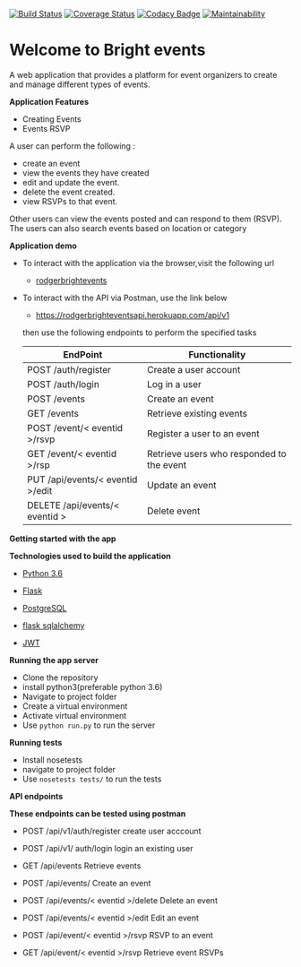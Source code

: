 [![Build Status](https://travis-ci.org/Rodgers-M/Bright_events.svg?branch=dev)](https://travis-ci.org/Rodgers-M/Bright_events) [![Coverage Status](https://coveralls.io/repos/github/Rodgers-M/Bright_events/badge.svg?branch=dev)](https://coveralls.io/github/Rodgers-M/Bright_events?branch=dev) [![Codacy Badge](https://api.codacy.com/project/badge/Grade/1a11748e7fa74e46aef7bdf6f09f1bf0)](https://www.codacy.com/app/Rodgers-M/Bright_events?utm_source=github.com&utm_medium=referral&utm_content=Rodgers-M/Bright_events&utm_campaign=badger) [![Maintainability](https://api.codeclimate.com/v1/badges/1c3a0ec277de71d59f8f/maintainability)](https://codeclimate.com/github/Rodgers-M/Bright_events/maintainability)


# Welcome to Bright events
A web application that provides a platform for event organizers to create and manage different types of events. 

**Application Features**

* Creating Events
* Events RSVP 


A user can perform the following :

* create an event
* view the events they have created
* edit and update the event. 
* delete the event created.
* view RSVPs to that event.

Other users can view the events posted and can respond to them (RSVP).
The users can also search events based on location or category

**Application demo**

* To interact with the application via the browser,visit the following url
    
     * [rodgerbrightevents](https://rogderbrightevents.herokuapp.com/api/v1)
    
* To interact with the API via Postman, use the link below
    
    * https://rodgerbrighteventsapi.herokuapp.com/api/v1

    then use the following endpoints to perform the specified tasks
    
    EndPoint                            | Functionality
    ------------------------            | ----------------------
    POST /auth/register                 | Create a user account
    POST /auth/login                    | Log in a user
    POST /events                        | Create an event
    GET /events                         | Retrieve existing events
    POST /event/< eventid >/rsvp        | Register a user to an event
    GET  /event/< eventid >/rsp         | Retrieve users who responded to the event
    PUT /api/events/< eventid >/edit    | Update an event
    DELETE /api/events/< eventid >      | Delete event


    
**Getting started with the app**

**Technologies used to build the application**

* [Python 3.6](https://docs.python.org/3/)

* [Flask](http://flask.pocoo.org/)

* [PostgreSQL](https://www.postgresql.org/)

* [flask sqlalchemy](http://flask-sqlalchemy.pocoo.org/2.3/)

* [JWT](auth0.com/docs/jwt)

**Running the app server**

 * Clone the repository
 * install python3(preferable python 3.6)
 * Navigate to project folder
 * Create a virtual environment
 * Activate virtual environment
 * Use `python run.py` to run the server

**Running tests**

* Install nosetests 
* navigate to project folder
* Use `nosetests tests/` to run the tests


**API endpoints**

**These endpoints can be tested using postman**

* POST /api/v1/auth/register   					create user acccount

* POST /api/v1/ auth/login						login an existing user

* GET  /api/events  								Retrieve events

* POST /api/events/								Create an event	

* POST /api/events/< eventid >/delete   			Delete an event

* POST /api/events/< eventid >/edit				Edit an event			

* POST /api/event/< eventid >/rsvp    			RSVP to an event

* GET /api/event/< eventid >/rsvp    			Retrieve event RSVPs
